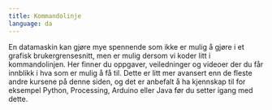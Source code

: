 ```yaml
---
title: Kommandolinje
language: da
---
```


En datamaskin kan gjøre mye spennende som ikke er mulig å gjøre i et grafisk brukergrensesnitt,
men er mulig dersom vi koder litt i kommandolinjen. Her finner du oppgaver, veiledninger og
videoer der du får innblikk i hva som er mulig å få til. Dette er litt mer avansert enn de
fleste andre kursene på denne siden, og det er anbefalt å ha kjennskap til for eksempel Python,
Processing, Arduino eller Java før du setter igang med dette.
